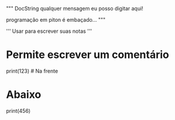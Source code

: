 """
DocString
qualquer mensagem eu posso digitar aqui!


programação em piton é embaçado...
"""

''' Usar para escrever suas notas '''

# Permite escrever um comentário
print(123)  # Na frente
# Abaixo
print(456)
